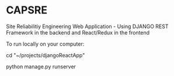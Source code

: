 # CAPSRE

Site Reliabilitiy Engineering Web Application - Using DJANGO REST Framework in the backend and React/Redux in the frontend 

To run locally on your computer:

cd "~/projects/djangoReactApp"


python manage.py runserver

